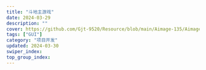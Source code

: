 ```yaml
---
title: "斗地主游戏"
date: 2024-03-29
description: ""
cover: https://github.com/Gjt-9520/Resource/blob/main/Aimage-135/Aimage111.jpg?raw=true
tags: ["GUI"]
category: "项目开发"
updated: 2024-03-30
swiper_index: 
top_group_index: 
---
```




